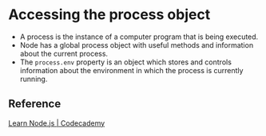 # Accessing the process object

- A process is the instance of a computer program that is being executed. 
- Node has a global process object with useful methods and information about the current process. 
- The `process.env` property is an object which stores and controls information about the environment in which the process is currently running.  

## Reference
[Learn Node.js | Codecademy](https://www.codecademy.com/courses/learn-node-js)